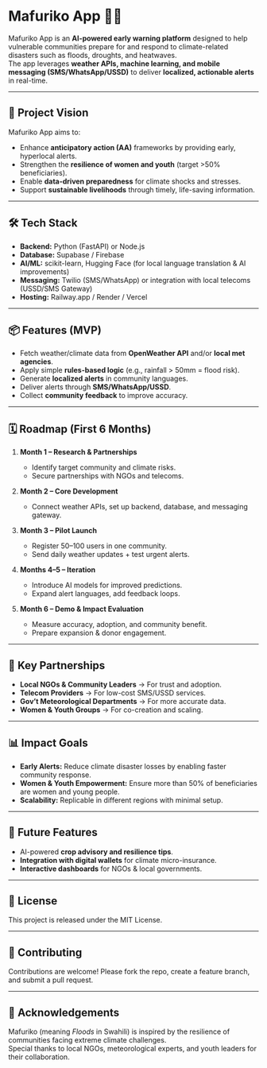 # Mafuriko App 🌊📱

Mafuriko App is an **AI-powered early warning platform** designed to help vulnerable communities prepare for and respond to climate-related disasters such as floods, droughts, and heatwaves.  
The app leverages **weather APIs, machine learning, and mobile messaging (SMS/WhatsApp/USSD)** to deliver **localized, actionable alerts** in real-time.

---

## 🚀 Project Vision
Mafuriko App aims to:
- Enhance **anticipatory action (AA)** frameworks by providing early, hyperlocal alerts.  
- Strengthen the **resilience of women and youth** (target >50% beneficiaries).  
- Enable **data-driven preparedness** for climate shocks and stresses.  
- Support **sustainable livelihoods** through timely, life-saving information.  

---

## 🛠️ Tech Stack
- **Backend:** Python (FastAPI) or Node.js  
- **Database:** Supabase / Firebase  
- **AI/ML:** scikit-learn, Hugging Face (for local language translation & AI improvements)  
- **Messaging:** Twilio (SMS/WhatsApp) or integration with local telecoms (USSD/SMS Gateway)  
- **Hosting:** Railway.app / Render / Vercel  

---

## 📦 Features (MVP)
- Fetch weather/climate data from **OpenWeather API** and/or **local met agencies**.  
- Apply simple **rules-based logic** (e.g., rainfall > 50mm = flood risk).  
- Generate **localized alerts** in community languages.  
- Deliver alerts through **SMS/WhatsApp/USSD**.  
- Collect **community feedback** to improve accuracy.  

---

## 🗓️ Roadmap (First 6 Months)
1. **Month 1 – Research & Partnerships**  
   - Identify target community and climate risks.  
   - Secure partnerships with NGOs and telecoms.  

2. **Month 2 – Core Development**  
   - Connect weather APIs, set up backend, database, and messaging gateway.  

3. **Month 3 – Pilot Launch**  
   - Register 50–100 users in one community.  
   - Send daily weather updates + test urgent alerts.  

4. **Months 4–5 – Iteration**  
   - Introduce AI models for improved predictions.  
   - Expand alert languages, add feedback loops.  

5. **Month 6 – Demo & Impact Evaluation**  
   - Measure accuracy, adoption, and community benefit.  
   - Prepare expansion & donor engagement.  

---

## 👥 Key Partnerships
- **Local NGOs & Community Leaders** → For trust and adoption.  
- **Telecom Providers** → For low-cost SMS/USSD services.  
- **Gov’t Meteorological Departments** → For more accurate data.  
- **Women & Youth Groups** → For co-creation and scaling.  

---

## 📊 Impact Goals
- **Early Alerts:** Reduce climate disaster losses by enabling faster community response.  
- **Women & Youth Empowerment:** Ensure more than 50% of beneficiaries are women and young people.  
- **Scalability:** Replicable in different regions with minimal setup.  

---

## 🔮 Future Features
- AI-powered **crop advisory and resilience tips**.  
- **Integration with digital wallets** for climate micro-insurance.  
- **Interactive dashboards** for NGOs & local governments.  

---

## 📜 License
This project is released under the MIT License.  

---

## 🤝 Contributing
Contributions are welcome! Please fork the repo, create a feature branch, and submit a pull request.  

---

## 🙌 Acknowledgements
Mafuriko (meaning *Floods* in Swahili) is inspired by the resilience of communities facing extreme climate challenges.  
Special thanks to local NGOs, meteorological experts, and youth leaders for their collaboration.  
